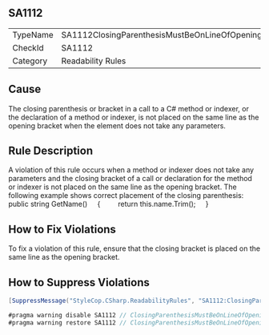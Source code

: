 ﻿## SA1112

<table>
<tr>
  <td>TypeName</td>
  <td>SA1112ClosingParenthesisMustBeOnLineOfOpeningParenthesis</td>
</tr>
<tr>
  <td>CheckId</td>
  <td>SA1112</td>
</tr>
<tr>
  <td>Category</td>
  <td>Readability Rules</td>
</tr>
</table>

## Cause

The closing parenthesis or bracket in a call to a C# method or indexer, or the declaration of a method or indexer, is not placed on the same line as the opening bracket when the element does not take any parameters.

## Rule Description

A violation of this rule occurs when a method or indexer does not take any parameters and the closing bracket of a call or declaration for the method or indexer is not placed on the same line as the opening bracket. The following example shows correct placement of the closing parenthesis:
    public string GetName()
    {
        return this.name.Trim();
    }
 

## How to Fix Violations

To fix a violation of this rule, ensure that the closing bracket is placed on the same line as the opening bracket.

## How to Suppress Violations

```csharp
[SuppressMessage("StyleCop.CSharp.ReadabilityRules", "SA1112:ClosingParenthesisMustBeOnLineOfOpeningParenthesis", Justification = "Reviewed.")]
```

```csharp
#pragma warning disable SA1112 // ClosingParenthesisMustBeOnLineOfOpeningParenthesis
#pragma warning restore SA1112 // ClosingParenthesisMustBeOnLineOfOpeningParenthesis
```
